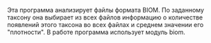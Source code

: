 Эта программа анализирует файлы формата BIOM. По заданному таксону она выбирает из всех файлов информацию о количестве появлений этого таксона во всех файлах и среднем значении его "плотности".
В работе программа использует модуль biom. 


